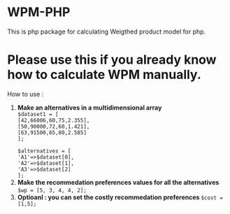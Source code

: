 <h1>
WPM-PHP
</h1>

This is php package for calculating Weigthed product model for php.

<h1>
Please use this if you already know how to calculate WPM manually.
</h1>

How to use : 
<ol>
<li>
<strong>
Make an alternatives in a multidimensional array
</strong>
<div>
<code>$dataset1 = [<br/>[42,66006,60,75,2.355],<br/>[50,90000,72,60,1.421],<br/>[63,91500,65,80,2.585]<br/>];<br>
$alternatives = [<br/>'A1'=>$dataset[0],<br/>'A2'=>$dataset[1],<br/>'A3'=>$dataset[2]<br/>];</code>
</div>
</li>
<li>
<strong>
Make the recommedation preferences values for all the alternatives
</strong>
<br>
<code>$wp = [5, 3, 4, 4, 2];</code>
</li>
<li>
<strong>
Optioanl : you can set the costly recommedation preferences 
</strong>
<code>$cost = [1,5];</code>
</li>
</ol> 